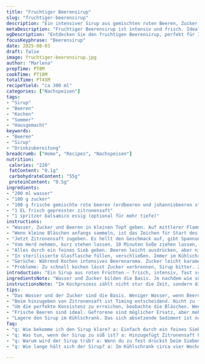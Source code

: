 ```yaml
---
title: "Fruchtiger Beerensirup"
slug: "fruchtiger-beerensirup"
description: "Ein intensiver Sirup aus gemischten roten Beeren, Zucker, Wasser und einem Hauch Zitronensaft für die Frische. Kleine Variation der Menge und Beeren, um die Süße und Fruchtigkeit anzupassen. Kochen bis Bläschen steigen, die Farbe dunkler wird. Abkühlen lassen, durch ein feines Sieb geben für klare Flüssigkeit. Lagert sich monatelang im Kühlschrank."
metaDescription: "Fruchtiger Beerensirup ist intensiv und frisch. Ideal für Desserts oder Getränke – ein Genuss für jeden Anlass."
ogDescription: "Entdecken Sie den fruchtigen Beerensirup, perfekt für Ihre Sommerdrinks oder Desserts – einfach unwiderstehlich."
focusKeyphrase: "Beerensirup"
date: 2025-08-03
draft: false
image: fruchtiger-beerensirup.jpg
author: "Marlena"
prepTime: PT8M
cookTime: PT18M
totalTime: PT45M
recipeYield: "ca 300 ml"
categories: ["Nachspeisen"]
tags:
- "Sirup"
- "Beeren"
- "Kochen"
- "Sommer"
- "Hausgemacht"
keywords:
- "Beeren"
- "Sirup"
- "Drinkzubereitung"
breadcrumb: ["Home", "Recipes", "Nachspeisen"]
nutrition: 
 calories: "220"
 fatContent: "0.1g"
 carbohydrateContent: "55g"
 proteinContent: "0.5g"
ingredients:
- "200 ml wasser"
- "180 g zucker"
- "100 g frische gemischte rote beeren (erdbeeren und johannisbeeren statt kirsch und himbeeren)"
- "1 EL frisch gepresster zitronensaft"
- "1 spritzer balsamico essig (optional für mehr tiefe)"
instructions:
- "Wasser, Zucker und Beeren in kleinen Topf geben. Auf mittlerer Flamme erwärmen. Nicht sofort kräftig aufkochen, lieber langsam die Wärme steigern, sonst wird der Sirup matt statt glänzend."
- "Wenn kleine Bläschen anfangs sammeln, ist das Zeichen für Start des Köchelns. Hitze reduzieren. Leicht köcheln lassen, immer wieder umrühren damit der Zucker sich gut verteilt. Nach circa 15-20 Minuten soll die Masse sichtbar eingedickt sein, dunkelrot bis rubinrot glänzend."
- "Jetzt Zitronensaft zugeben. Es hellt den Geschmack auf, gibt Spannung. Weniger Süße, mehr Balance. Tipp: 1 Spritzer Balsamico Essig macht den Geschmack tiefgründiger, dabei scharf, nicht süß."
- "Vom Herd nehmen, kurz stehen lassen. 10 Minuten Soße ziehen lassen, Temperatur sinkt, Farbe bleibt brillant."
- "Alles durch ein feines Sieb geben. Beeren leicht ausdrücken, aber nicht pressen, sonst wird der Sirup trüb und bitter."
- "In sterilisierte Glasflasche füllen, verschließen. Immer im Kühlschrank aufbewahren. Haltbar etwa 4 Wochen."
- "Gerüche: Während Kochen intensives Beerenaroma. Zucker leicht karamelisiert, aber nicht verbrannt riechen. Nach fertigem Sirup fruchtig, leicht säuerlich, Transparent, leicht sirupartig dicke Flüssigkeit."
- "Probleme: Zu schnell kochen lässt Zucker verbrennen, Sirup bitter. Zu wenig Kochen lässt Flüssigkeit wässrig. Zwillingsproblem: Sobald Sirup abkühlt, dickt er nach. Daher kann man weniger einkochen als vermutet. Keine Gelatine oder Verdickungsmittel nötig."
introduction: "Ein Sirup aus roten Früchten — frisch, intensiv, fast schon wild im Geschmack. Ich habe gelernt, dass es nicht nur um Mengen geht, sondern um das richtige Timing beim Kochen. Wer schon mal Zucker abrupt kochen ließ, kennt den bitteren Nachgeschmack. Kleine Geheimnisse wie der Spritzer Zitrone für das Frische und ein bisschen Balsamico Essig für Tiefe verbergen sich gerne zwischen den Zeilen. Mehrere Versuche haben mir auch gezeigt, dass die Auswahl der Beeren sehr nach Laune gehen darf, solange sie frisch sind und die Verhältnisse halbwegs stimmen. Mein Tipp: Nicht alles komplett zermatschen, sondern auch kleine Stückchen für gelegentliche Überraschungen behalten. Die Farbe ist immer ein guter Indikator, wenn sie nicht mehr wässrig aussieht, sondern glänzend und zum Reinbeißen einlädt. Der Sirup kühlt übrigens noch nach, dickt also beim Abkühlen weiter ein. Das heißt, beim Kochen eher auf den Punkt aufhören."
ingredientsNote: "Wasser und Zucker bilden die Basis. Je nachdem wie süß die Beeren sind, den Zucker leicht anpassen. Mir ist aufgefallen, dass Erdbeeren und Johannisbeeren eine schöne Balance bieten, da sie süß und leicht säuerlich sind. Kirschen und Himbeeren waren mir manchmal zu dominant oder bitter. Zitronensaft ist kein klassischer Bestandteil, aber unverzichtbar für die Frische des Sirups, er verhindert auch das Nachdunkeln. Balsamico Essig ist ein kleiner Würzkniff, verleiht einen gewissen Biss, den man beim normalen Fruchtsirup oft vermisst. Wer keinen hat, kann auch Weißweinessig probieren, allerdings vorsichtig dosieren. Zucker hilft nicht nur mit der Süße, sondern auch bei der Konservierung des Sirups. Für Vibrationen im Mund, gelegentlich ganze Beerenstücke drin lassen, das erhöht den Genuss. Falls keine frischen Beeren verfügbar sind, geht auch tiefgekühlt, aber dann lieber die Lösung zur Hälfte passieren, da sie mehr Wasser enthalten."
instructionsNote: "Im Kochprozess zählt nicht stur die Zeit, sondern die Beobachtung der Bläschen und die Konsistenz der Flüssigkeit. Wenn die Masse sanft köchelt, fängt sie an, ihre Farbe zu intensivieren – von hellrot zu satt rubinrot. Zucker darf nicht karamellisieren, was deutlich an dunklen Flecken und Duft wahrnehmbar ist. Ich achte immer darauf, nicht zu rühren wenn das Kochen richtig losgeht, sonst spritzt und krümelt der Zucker unnötig. Die Flüssigkeit soll nicht sprudelnd brodeln, sondern zart simmern. Beim Passieren nicht pressen, das sorgt für trübe Stückchen und bitteren Geschmack. Lieber Geduld, Saft von selbst ablaufen lassen oder ganz leicht mit dem Löffel nachhelfen. Topf und Löffel möglichst sauber, damit kein Karamellgeruch reinzieht. Die Lagerung im Kühlschrank ist Pflicht, da so kein zusätzlicher Konservierungsstoff gebraucht wird. Vor Gebrauch gut schütteln, da sich während Lagerung leichte Sedimente absetzen können. Die Textur sollte dickflüssig sein, wie Honig. Dünner Sirup heißt meist, mehr einkochen oder weniger Wasser beim Start."
tips:
- "Das Wasser und der Zucker sind die Basis. Weniger Wasser, wenn Beeren saftig sind. Und dann die Hitze kontrolliert halten. Achte auf den Glanz. Geköchelt werden muss langsam, sonst wird der Zucker bitter."
- "Beim hinzugeben von Zitronensaft ist Timing entscheidend. Nicht zu früh. Er hellt den Geschmack auf. Reduziert die Süße. Balsamico Essig – ein kleiner Kniff, macht den Geschmack tiefgründig. Es muss nicht sein, aber lohnt sich."
- "Um die perfekte Konsistenz zu erreichen, beobachte die Bläschen. Wenn sanft, ist es bereit. Kochen kurz halten, Zucker karamellisiert schnell. Verbrennen muss vermieden werden, bitterer Nachgeschmack ist anstrengend."
- "Frische Beeren sind ideal. Gefrorene sind möglicher Ersatz, aber mehr Wasser beachten. Bei der Zubereitung nicht pressen, sonst trüb. Geduld ist notwendig, der Saft fließt besser von selbst."
- "Lagere den Sirup im Kühlschrank. Das sich absetzende Sediment ist normal, vor Gebrauch gut schütteln. Die Textur dickflüssig, wie Honig. Dünner Sirup? Mehr Zeit einkochen."
faq:
- "q: Wie bekomme ich den Sirup klare? a: Einfach durch ein feines Sieb geben. Leicht drücken nicht versuchen. Zu viel drücken macht bitter."
- "q: Was tun, wenn der Sirup zu süß ist? a: Hinzugefügt Zitronensaft kann helfen. Men paar Tropfen mehr für Balance. Balsamico Essig richtig dosieren."
- "q: Warum wird der Sirup trüb? a: Wenn du zu fest drückst beim Sieben. Geduld ist wichtig. Auch die Kochzeit beeinflusst die Klarheit."
- "q: Wie lange hält sich der Sirup? a: Im Kühlschrank circa vier Wochen. Aber immer kontrollieren. Sediment normal, gut schütteln vor Nutzung."

---
```

